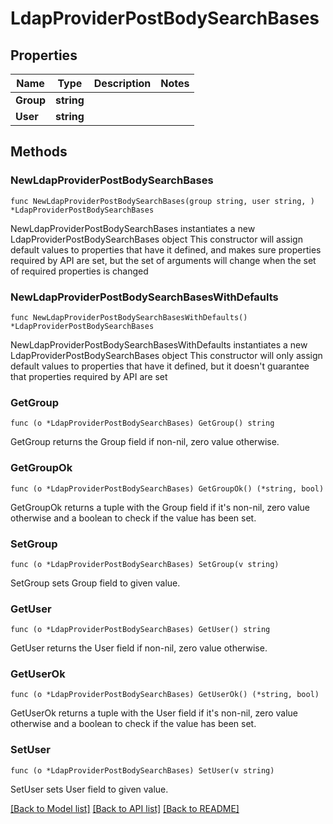 # LdapProviderPostBodySearchBases

## Properties

Name | Type | Description | Notes
------------ | ------------- | ------------- | -------------
**Group** | **string** |  | 
**User** | **string** |  | 

## Methods

### NewLdapProviderPostBodySearchBases

`func NewLdapProviderPostBodySearchBases(group string, user string, ) *LdapProviderPostBodySearchBases`

NewLdapProviderPostBodySearchBases instantiates a new LdapProviderPostBodySearchBases object
This constructor will assign default values to properties that have it defined,
and makes sure properties required by API are set, but the set of arguments
will change when the set of required properties is changed

### NewLdapProviderPostBodySearchBasesWithDefaults

`func NewLdapProviderPostBodySearchBasesWithDefaults() *LdapProviderPostBodySearchBases`

NewLdapProviderPostBodySearchBasesWithDefaults instantiates a new LdapProviderPostBodySearchBases object
This constructor will only assign default values to properties that have it defined,
but it doesn't guarantee that properties required by API are set

### GetGroup

`func (o *LdapProviderPostBodySearchBases) GetGroup() string`

GetGroup returns the Group field if non-nil, zero value otherwise.

### GetGroupOk

`func (o *LdapProviderPostBodySearchBases) GetGroupOk() (*string, bool)`

GetGroupOk returns a tuple with the Group field if it's non-nil, zero value otherwise
and a boolean to check if the value has been set.

### SetGroup

`func (o *LdapProviderPostBodySearchBases) SetGroup(v string)`

SetGroup sets Group field to given value.


### GetUser

`func (o *LdapProviderPostBodySearchBases) GetUser() string`

GetUser returns the User field if non-nil, zero value otherwise.

### GetUserOk

`func (o *LdapProviderPostBodySearchBases) GetUserOk() (*string, bool)`

GetUserOk returns a tuple with the User field if it's non-nil, zero value otherwise
and a boolean to check if the value has been set.

### SetUser

`func (o *LdapProviderPostBodySearchBases) SetUser(v string)`

SetUser sets User field to given value.



[[Back to Model list]](../README.md#documentation-for-models) [[Back to API list]](../README.md#documentation-for-api-endpoints) [[Back to README]](../README.md)


